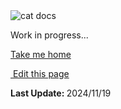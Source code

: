 <section class="lesli-parche-working">
    <img alt="cat docs" src="/images/cats/dev.png" />
    <p>Work in progress...</p>
    <a href="/">Take me home</a>
</section>

<section class="lesli-markdown-info">
    <p><a target="blank" href="https://github.com/LesliTech/LesliAdmin/tree/master/docs/translations.md"><i class="ri-external-link-fill"></i>&nbsp;Edit this page</a><p/>
    <p><b>Last Update: </b>2024/11/19</p>
</section>

<!-- This code was automatically generated -->
<!-- to update this docs please run rake docs:build -->

